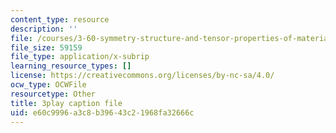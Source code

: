```yaml
---
content_type: resource
description: ''
file: /courses/3-60-symmetry-structure-and-tensor-properties-of-materials-fall-2005/e60c9996a3c8b39643c21968fa32666c_-HJE0OYHTH4.srt
file_size: 59159
file_type: application/x-subrip
learning_resource_types: []
license: https://creativecommons.org/licenses/by-nc-sa/4.0/
ocw_type: OCWFile
resourcetype: Other
title: 3play caption file
uid: e60c9996-a3c8-b396-43c2-1968fa32666c
---
```

